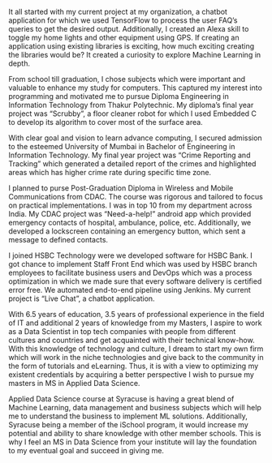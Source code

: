 It all started with my current project at my organization, a chatbot application for which we used TensorFlow to process the user FAQ’s queries to get the desired output. Additionally, I created an Alexa skill to toggle my home lights and other equipment using GPS. If creating an application using existing libraries is exciting, how much exciting creating the libraries would be? It created a curiosity to explore Machine Learning in depth.

From school till graduation, I chose subjects which were important and valuable to enhance my study for computers. This captured my interest into programming and motivated me to pursue Diploma Engineering in Information Technology from Thakur Polytechnic. My diploma’s final year project was “Scrubby”, a floor cleaner robot for which I used Embedded C to develop its algorithm to cover most of the surface area.

With clear goal and vision to learn advance computing, I secured admission to the esteemed University of Mumbai in Bachelor of Engineering in Information Technology. My final year project was “Crime Reporting and Tracking” which generated a detailed report of the crimes and highlighted areas which has higher crime rate during specific time zone.

I planned to purse Post-Graduation Diploma in Wireless and Mobile Communications from CDAC. The course was rigorous and tailored to focus on practical implementations. I was in top 10 from my department across India. My CDAC project was “Need-a-help!” android app which provided emergency contacts of hospital, ambulance, police, etc. Additionally, we developed a lockscreen containing an emergency button, which sent a message to defined contacts. 

I joined HSBC Technology were we developed software for HSBC Bank. I got chance to implement Staff Front End which was used by HSBC branch employees to facilitate business users and DevOps which was a process optimization in which we made sure that every software delivery is certified error free. We automated end-to-end pipeline using Jenkins. My current project is “Live Chat”, a chatbot application.

With 6.5 years of education, 3.5 years of professional experience in the field of IT and additional 2 years of knowledge from my Masters, I aspire to work as a Data Scientist in top tech companies with people from different cultures and countries and get acquainted with their technical know-how. With this knowledge of technology and culture, I dream to start my own firm which will work in the niche technologies and give back to the community in the form of tutorials and eLearning. Thus, it is with a view to optimizing my existent credentials by acquiring a better perspective I wish to pursue my masters in MS in Applied Data Science.

Applied Data Science course at Syracuse is having a great blend of Machine Learning, data management and business subjects which will help me to understand the business to implement ML solutions. Additionally, Syracuse being a member of the iSchool program, it would increase my potential and ability to share knowledge with other member schools. This is why I feel an MS in Data Science from your institute will lay the foundation to my eventual goal and succeed in giving me.

